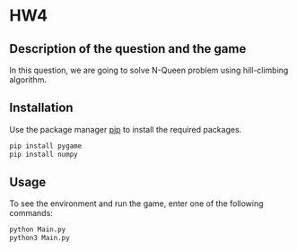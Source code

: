 # HW4

## Description of the question and the game
In this question, we are going to solve N-Queen problem using hill-climbing algorithm.

## Installation

Use the package manager [pip](https://pip.pypa.io/en/stable/) to install the required packages.

```bash
pip install pygame
pip install numpy
```

## Usage
To see the environment and run the game, enter one of the following commands:
```bash
python Main.py
python3 Main.py
```
